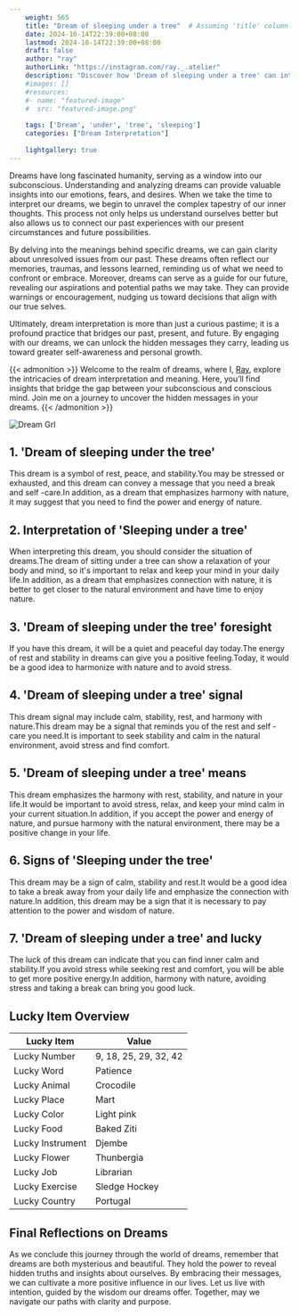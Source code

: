 ```yaml
---
    weight: 565
    title: "Dream of sleeping under a tree"  # Assuming 'title' column exists
    date: 2024-10-14T22:39:00+08:00
    lastmod: 2024-10-14T22:39:00+08:00
    draft: false
    author: "ray"
    authorLink: "https://instagram.com/ray._.atelier"
    description: "Discover how 'Dream of sleeping under a tree' can interpret your future and uncover its significant meanings in your life."
    #images: []
    #resources:
    #- name: "featured-image"
    #  src: "featured-image.png"
    
    tags: ['Dream', 'under', 'tree', 'sleeping']
    categories: ["Dream Interpretation"]
    
    lightgallery: true
---
```

    
Dreams have long fascinated humanity, serving as a window into our subconscious. Understanding and analyzing dreams can provide valuable insights into our emotions, fears, and desires. When we take the time to interpret our dreams, we begin to unravel the complex tapestry of our inner thoughts. This process not only helps us understand ourselves better but also allows us to connect our past experiences with our present circumstances and future possibilities.

By delving into the meanings behind specific dreams, we can gain clarity about unresolved issues from our past. These dreams often reflect our memories, traumas, and lessons learned, reminding us of what we need to confront or embrace. Moreover, dreams can serve as a guide for our future, revealing our aspirations and potential paths we may take. They can provide warnings or encouragement, nudging us toward decisions that align with our true selves.

Ultimately, dream interpretation is more than just a curious pastime; it is a profound practice that bridges our past, present, and future. By engaging with our dreams, we can unlock the hidden messages they carry, leading us toward greater self-awareness and personal growth.

{{< admonition >}}
Welcome to the realm of dreams, where I, [Ray](https://instagram.com/ray._.atelier), explore the intricacies of dream interpretation and meaning. Here, you’ll find insights that bridge the gap between your subconscious and conscious mind. Join me on a journey to uncover the hidden messages in your dreams.
{{< /admonition >}}

![Dream Grl](https://cdn.pixabay.com/photo/2017/11/02/03/35/gothic-2910057_1280.jpg "Dream Grl")

## 1. 'Dream of sleeping under the tree'
This dream is a symbol of rest, peace, and stability.You may be stressed or exhausted, and this dream can convey a message that you need a break and self -care.In addition, as a dream that emphasizes harmony with nature, it may suggest that you need to find the power and energy of nature.

## 2. Interpretation of 'Sleeping under a tree'
When interpreting this dream, you should consider the situation of dreams.The dream of sitting under a tree can show a relaxation of your body and mind, so it's important to relax and keep your mind in your daily life.In addition, as a dream that emphasizes connection with nature, it is better to get closer to the natural environment and have time to enjoy nature.

## 3. 'Dream of sleeping under the tree' foresight
If you have this dream, it will be a quiet and peaceful day today.The energy of rest and stability in dreams can give you a positive feeling.Today, it would be a good idea to harmonize with nature and to avoid stress.

## 4. 'Dream of sleeping under a tree' signal
This dream signal may include calm, stability, rest, and harmony with nature.This dream may be a signal that reminds you of the rest and self -care you need.It is important to seek stability and calm in the natural environment, avoid stress and find comfort.

## 5. 'Dream of sleeping under a tree' means
This dream emphasizes the harmony with rest, stability, and nature in your life.It would be important to avoid stress, relax, and keep your mind calm in your current situation.In addition, if you accept the power and energy of nature, and pursue harmony with the natural environment, there may be a positive change in your life.

## 6. Signs of 'Sleeping under the tree'
This dream may be a sign of calm, stability and rest.It would be a good idea to take a break away from your daily life and emphasize the connection with nature.In addition, this dream may be a sign that it is necessary to pay attention to the power and wisdom of nature.

## 7. 'Dream of sleeping under a tree' and lucky
The luck of this dream can indicate that you can find inner calm and stability.If you avoid stress while seeking rest and comfort, you will be able to get more positive energy.In addition, harmony with nature, avoiding stress and taking a break can bring you good luck.

## Lucky Item Overview
| Lucky Item          | Value              |
|---------------|--------------------|
| Lucky Number        | 9, 18, 25, 29, 32, 42  |
| Lucky Word          | Patience |
| Lucky Animal        | Crocodile |
| Lucky Place         | Mart     |
| Lucky Color         | Light pink     |
| Lucky Food          | Baked Ziti      |
| Lucky Instrument    | Djembe |
| Lucky Flower        | Thunbergia    |
| Lucky Job           | Librarian       |
| Lucky Exercise      | Sledge Hockey  |
| Lucky Country       | Portugal    |


##  Final Reflections on Dreams

As we conclude this journey through the world of dreams, remember that dreams are both mysterious and beautiful. They hold the power to reveal hidden truths and insights about ourselves. By embracing their messages, we can cultivate a more positive influence in our lives. Let us live with intention, guided by the wisdom our dreams offer. Together, may we navigate our paths with clarity and purpose.
